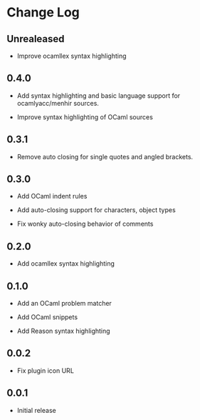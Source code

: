 # Change Log

## Unrealeased

- Improve ocamllex syntax highlighting

## 0.4.0

- Add syntax highlighting and basic language support for ocamlyacc/menhir
  sources.

- Improve syntax highlighting of OCaml sources

## 0.3.1

- Remove auto closing for single quotes and angled brackets.

## 0.3.0

- Add OCaml indent rules

- Add auto-closing support for characters, object types

- Fix wonky auto-closing behavior of comments

## 0.2.0

- Add ocamllex syntax highlighting

## 0.1.0

- Add an OCaml problem matcher

- Add OCaml snippets

- Add Reason syntax highlighting

## 0.0.2

- Fix plugin icon URL

## 0.0.1

- Initial release
